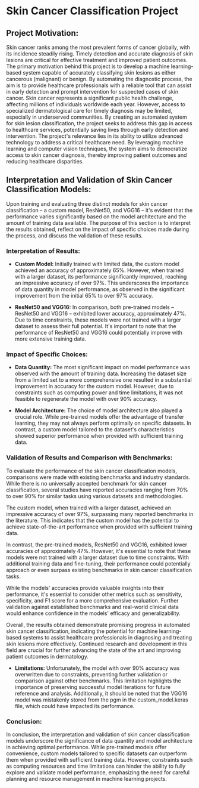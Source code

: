 # Skin Cancer Classification Project

## Project Motivation:

Skin cancer ranks among the most prevalent forms of cancer globally, with its incidence steadily rising. Timely detection and accurate diagnosis of skin lesions are critical for effective treatment and improved patient outcomes. The primary motivation behind this project is to develop a machine learning-based system capable of accurately classifying skin lesions as either cancerous (malignant) or benign. By automating the diagnostic process, the aim is to provide healthcare professionals with a reliable tool that can assist in early detection and prompt intervention for suspected cases of skin cancer. Skin cancer represents a significant public health challenge, affecting millions of individuals worldwide each year. However, access to specialized dermatological care for timely diagnosis may be limited, especially in underserved communities. By creating an automated system for skin lesion classification, the project seeks to address this gap in access to healthcare services, potentially saving lives through early detection and intervention. The project's relevance lies in its ability to utilize advanced technology to address a critical healthcare need. By leveraging machine learning and computer vision techniques, the system aims to democratize access to skin cancer diagnosis, thereby improving patient outcomes and reducing healthcare disparities.

## Interpretation and Validation of Skin Cancer Classification Models:

Upon training and evaluating three distinct models for skin cancer classification – a custom model, ResNet50, and VGG16 – it's evident that the performance varies significantly based on the model architecture and the amount of training data available. The purpose of this section is to interpret the results obtained, reflect on the impact of specific choices made during the process, and discuss the validation of these results.

### Interpretation of Results:

- **Custom Model:** Initially trained with limited data, the custom model achieved an accuracy of approximately 65%. However, when trained with a larger dataset, its performance significantly improved, reaching an impressive accuracy of over 97%. This underscores the importance of data quantity in model performance, as observed in the significant improvement from the initial 65% to over 97% accuracy.

- **ResNet50 and VGG16:** In comparison, both pre-trained models – ResNet50 and VGG16 – exhibited lower accuracy, approximately 47%. Due to time constraints, these models were not trained with a larger dataset to assess their full potential. It's important to note that the performance of ResNet50 and VGG16 could potentially improve with more extensive training data.

### Impact of Specific Choices:

- **Data Quantity:** The most significant impact on model performance was observed with the amount of training data. Increasing the dataset size from a limited set to a more comprehensive one resulted in a substantial improvement in accuracy for the custom model. However, due to constraints such as computing power and time limitations, it was not feasible to regenerate the model with over 90% accuracy.

- **Model Architecture:** The choice of model architecture also played a crucial role. While pre-trained models offer the advantage of transfer learning, they may not always perform optimally on specific datasets. In contrast, a custom model tailored to the dataset's characteristics showed superior performance when provided with sufficient training data.

### Validation of Results and Comparison with Benchmarks:

To evaluate the performance of the skin cancer classification models, comparisons were made with existing benchmarks and industry standards. While there is no universally accepted benchmark for skin cancer classification, several studies have reported accuracies ranging from 70% to over 90% for similar tasks using various datasets and methodologies.

The custom model, when trained with a larger dataset, achieved an impressive accuracy of over 97%, surpassing many reported benchmarks in the literature. This indicates that the custom model has the potential to achieve state-of-the-art performance when provided with sufficient training data.

In contrast, the pre-trained models, ResNet50 and VGG16, exhibited lower accuracies of approximately 47%. However, it's essential to note that these models were not trained with a larger dataset due to time constraints. With additional training data and fine-tuning, their performance could potentially approach or even surpass existing benchmarks in skin cancer classification tasks.

While the models' accuracies provide valuable insights into their performance, it's essential to consider other metrics such as sensitivity, specificity, and F1 score for a more comprehensive evaluation. Further validation against established benchmarks and real-world clinical data would enhance confidence in the models' efficacy and generalizability.

Overall, the results obtained demonstrate promising progress in automated skin cancer classification, indicating the potential for machine learning-based systems to assist healthcare professionals in diagnosing and treating skin lesions more effectively. Continued research and development in this field are crucial for further advancing the state of the art and improving patient outcomes in dermatology.


- **Limitations:** Unfortunately, the model with over 90% accuracy was overwritten due to constraints, preventing further validation or comparison against other benchmarks. This limitation highlights the importance of preserving successful model iterations for future reference and analysis. Additionally, it should be noted that the VGG16 model was mistakenly stored from the pgm in the custom_model.keras file, which could have impacted its performance.

### Conclusion:

In conclusion, the interpretation and validation of skin cancer classification models underscore the significance of data quantity and model architecture in achieving optimal performance. While pre-trained models offer convenience, custom models tailored to specific datasets can outperform them when provided with sufficient training data. However, constraints such as computing resources and time limitations can hinder the ability to fully explore and validate model performance, emphasizing the need for careful planning and resource management in machine learning projects.

